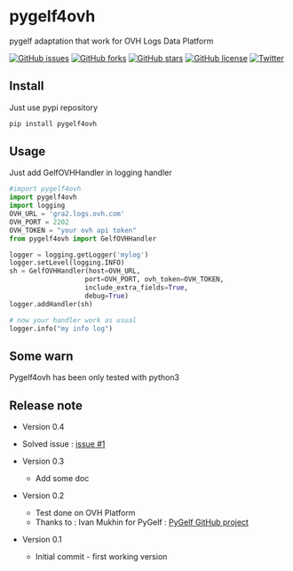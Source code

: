 # pygelf4ovh
pygelf adaptation that work for OVH Logs Data Platform


[![GitHub issues](https://img.shields.io/github/issues/olopost/pygelf4ovh)](https://github.com/olopost/pygelf4ovh/issues)
[![GitHub forks](https://img.shields.io/github/forks/olopost/pygelf4ovh)](https://github.com/olopost/pygelf4ovh/network)
[![GitHub stars](https://img.shields.io/github/stars/olopost/pygelf4ovh)](https://github.com/olopost/pygelf4ovh/stargazers)
[![GitHub license](https://img.shields.io/github/license/olopost/pygelf4ovh)](https://github.com/olopost/pygelf4ovh/blob/master/LICENSE)
[![Twitter](https://img.shields.io/twitter/url?style=social)](https://twitter.com/intent/tweet?url=https%3A%2F%2Fgithub.com%2Folopost%2Fpygelf4ovh)



## Install
Just use pypi repository
~~~bash
pip install pygelf4ovh
~~~

## Usage

Just add GelfOVHHandler in logging handler

~~~python
#import pygelf4ovh
import pygelf4ovh
import logging
OVH_URL = 'gra2.logs.ovh.com'
OVH_PORT = 2202
OVH_TOKEN = "your ovh api token"
from pygelf4ovh import GelfOVHHandler

logger = logging.getLogger('mylog')
logger.setLevel(logging.INFO)
sh = GelfOVHHandler(host=OVH_URL,
                   port=OVH_PORT, ovh_token=OVH_TOKEN,
                   include_extra_fields=True,
                   debug=True)
logger.addHandler(sh)

# now your handler work as usual
logger.info("my info log")

~~~

## Some warn
Pygelf4ovh has been only tested with python3

## Release note
 - Version 0.4
  * Solved issue : [issue #1](https://github.com/olopost/pygelf4ovh/issues/1)
 - Version 0.3
   * Add some doc
 - Version 0.2
   * Test done on OVH  Platform 
   * Thanks to : Ivan Mukhin for PyGelf : [PyGelf GitHub project](https://github.com/keeprocking/pygelf)
   
 - Version 0.1
   * Initial commit - first working version